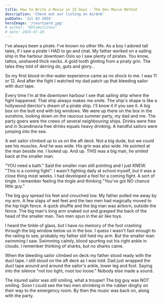 ```yaml
---
title: How to Write a Movie in 33 Days - The Dev Movie Method
description: 'Check out our listing on Airbnb'
pubDate: 'Jul 02 2024'
heroImage: '/courtyard.jpg'
# author: "@OlaHolstVea"
# date: 2024-07-20
---
```


I've always been a pirate. I've known no other life. As a boy I adored tall tales, if I saw a pirate I HAD to go and chat. My father worked on a sailing ship in the harbour downtown Oslo so I saw plenty of pirates. You know, tattos, unshaved thick necks. A gold tooth glinting from a piraty grin. The tales they told of derring do, guts and glory...

So my first blood-in-the-water experience came as no shock to me. I was 11 or 12. And after the fight I watched my dad patch up that bleeding sailor with duct tape.

Every time I'm at the downtown harbour I see that sailing ship where the fight happened. That ship always makes me smile. The ship's shape is like a hollywood dierctor's dream of a pirate ship. I'll know it if you see it. A big box on the butt end with big windows. We were up there on the box in the sunshine, looking down on the raucous summer party, my dad and me. The party goers were the crews of several neighbouring ships. Drinks were free and in Scandinavia free drinks equals heavy drinking. A handful sailors were jumping into the sea.

A wet sailor climbed up to us on the aft deck. Not a big dude, but we could see his muscles. And he was wide. His grin was also wide. He pointed at the man beside me. I looked up. And up. THIS was a big man, he smiled back at the smaller man.

"YOU need a bath." Said the smaller man still pointing and I just KNEW. "This is a coming fight". I wasn't fighting daily at school myself, but it was a close thing most weeks. I had developed a feel for a coming fight. A sort of tingle. I remember feeling the tingle and thinking "You've got NO chance little guy."

The big guy spread his feet and crouched low. My father pulled me away by my arm. A few slaps of wet feet and the two men had magically moved to the hip high fence. A quick shuffle and the big man was airborn, outside the fence. The big man's long arm snaked out and grasped the back of the head of the smaller man. Two men spun in the air like toys.

I heard the tinkle of glass, but I have no memory of the foot crashing through the big window below us in the box. I quess I wasn't fast enough to the railing to see, probably my father still held my arm. But the smaller man swimming I saw. Swimming calmly, blood spurting out his right ankle in clouds. I remember thinking of sharks, but no sharks came.

When the bleeding sailor climbed on deck my father stood ready with the duct tape. I still stood on the aft deck as I was told. Dad just wrapped the duct tape around and around the sailor's ankle, lower leg and foot. Saying into the silence "not too tight, noot too loose." Nobody else made a sound.

The injured sailor was still smiling, what a trouper! The big guy was NOT smiling. Soon I could see the two men shrinking in the rubber dinghy on their way to the emergency room. By then the music was back on, along with the party.


